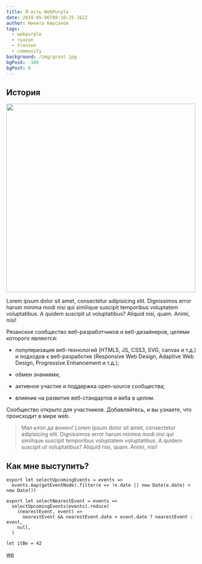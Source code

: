 ```yaml
---
title: Я есть WebPurple
date: 2018-05-06T08:10:25.162Z
author: Никита Кирсанов
tags:
  - webpurple
  - ryazan
  - fronten
  - community
background: /img/groot.jpg
bgPosX: -160
bgPosY: 0
---
```

## История


<img src="/img/social-thumbnail-bg.png" width="500">

Lorem ipsum dolor sit amet, consectetur adipisicing elit. Dignissimos error harum minima modi nisi qui similique suscipit temporibus voluptatem voluptatibus. A quidem suscipit ut voluptatibus? Aliquid nisi, quam. Animi, nisi!

Рязанское сообщество веб-разработчиков и веб-дизайнеров, целями которого
являются:


* популяризация веб-технологий (HTML5, JS, CSS3, SVG, canvas и т.д.) и
подходов к веб-разработке (Responsive Web Design, Adaptive Web Design,
Progressive Enhancement и т.д.);

* обмен знаниями;

* активное участие и поддержка open-source сообщества;

* влияние на развитие веб-стандартов и веба в целом.


Сообщество открыто для участников. Добавляйтесь, и вы узнаете, что происходит
в мире web.


> Мал клоп да вонюч! Lorem ipsum dolor sit amet, consectetur adipisicing elit. Dignissimos error harum minima modi nisi qui similique suscipit temporibus voluptatem voluptatibus. A quidem suscipit ut voluptatibus? Aliquid nisi, quam. Animi, nisi!


## Как мне выступить?


```
export let selectUpcomingEvents = events =>
  events.map(getEventNode).filter(e => !e.date || new Date(e.date) > new Date())

export let selectNearestEvent = events =>
  selectUpcomingEvents(events).reduce(
    (nearestEvent, event) =>
      nearestEvent && nearestEvent.date < event.date ? nearestEvent : event,
    null,
  )

```


`let itBe = 42`


[wp](https://vk.com/webpurple)
